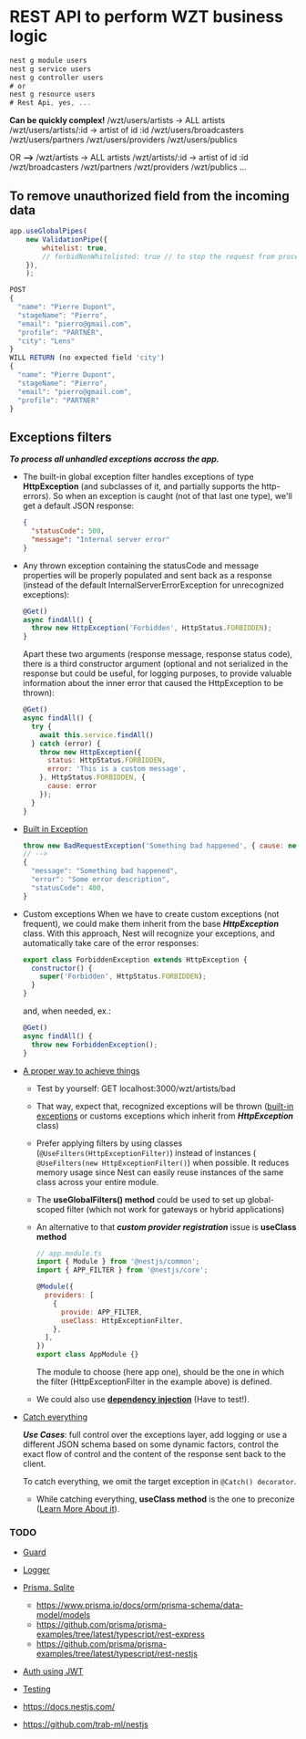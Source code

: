 # REST API to perform WZT business logic

```js
nest g module users
nest g service users
nest g controller users
# or
nest g resource users
# Rest Api, yes, ...
```

**Can be quickly complex!**
/wzt/users/artists -> ALL artists
/wzt/users/artists/:id -> artist of id :id
/wzt/users/broadcasters
/wzt/users/partners
/wzt/users/providers
/wzt/users/publics

OR
**-->**
/wzt/artists -> ALL artists
/wzt/artists/:id -> artist of id :id
/wzt/broadcasters
/wzt/partners
/wzt/providers
/wzt/publics
...

## To remove unauthorized field from the incoming data

```js
app.useGlobalPipes(
    new ValidationPipe({
        whitelist: true,
        // forbidNonWhitelisted: true // to stop the request from processing in such case
    }),
    );
```

```js
POST
{
  "name": "Pierre Dupont",
  "stageName": "Pierro",
  "email": "pierro@gmail.com",
  "profile": "PARTNER",
  "city": "Lens"
}
WILL RETURN (no expected field 'city')
{
  "name": "Pierre Dupont",
  "stageName": "Pierro",
  "email": "pierro@gmail.com",
  "profile": "PARTNER"
}
```

## Exceptions filters

***To process all unhandled exceptions accross the app.***

- The built-in global exception filter handles exceptions of type **HttpException** (and subclasses of it, and partially supports the http-errors). So when an exception is caught (not of that last one type), we'll get a default JSON response:

  ```json
  {
    "statusCode": 500,
    "message": "Internal server error"
  }
  ```

- Any thrown exception containing the statusCode and message properties will be properly populated and sent back as a response (instead of the default InternalServerErrorException for unrecognized exceptions):

  ```js
  @Get()
  async findAll() {
    throw new HttpException('Forbidden', HttpStatus.FORBIDDEN);
  }
  ```

  Apart these two arguments (response message, response status code), there is a third constructor argument (optional and not serialized in the response but could be useful, for logging purposes, to provide valuable information about the inner error that caused the HttpException to be thrown):

  ```js
  @Get()
  async findAll() {
    try {
      await this.service.findAll()
    } catch (error) {
      throw new HttpException({
        status: HttpStatus.FORBIDDEN,
        error: 'This is a custom message',
      }, HttpStatus.FORBIDDEN, {
        cause: error
      });
    }
  }
  ```

- [Built in Exception](https://docs.nestjs.com/exception-filters#built-in-http-exceptions)

  ```js
  throw new BadRequestException('Something bad happened', { cause: new Error(), description: 'Some error description' })
  // -->
  {
    "message": "Something bad happened",
    "error": "Some error description",
    "statusCode": 400,
  }
  ```

- Custom exceptions
  When we have to create custom exceptions (not frequent), we could make them inherit from the base ***HttpException*** class. With this approach, Nest will recognize your exceptions, and automatically take care of the error responses:

  ```js
  export class ForbiddenException extends HttpException {
    constructor() {
      super('Forbidden', HttpStatus.FORBIDDEN);
    }
  }
  ```
  
  and, when needed, ex.:

  ```js
  @Get()
  async findAll() {
    throw new ForbiddenException();
  }
  ```

- [A proper way to achieve things](../src/http-exception.filter.ts)
  - Test by yourself: GET localhost:3000/wzt/artists/bad
  - That way, expect that, recognized exceptions will be thrown ([built-in exceptions](https://docs.nestjs.com/exception-filters#exception-filters-1) or customs exceptions which inherit from ***HttpException*** class)
  - Prefer applying filters by using classes (`@UseFilters(HttpExceptionFilter)`) instead of instances ( `@UseFilters(new HttpExceptionFilter()`) when possible. It reduces memory usage since Nest can easily reuse instances of the same class across your entire module.
  - The **useGlobalFilters() method** could be used to set up global-scoped filter (which not work for gateways or hybrid applications)
  - An alternative to that ***custom provider registration*** issue is **useClass method**

    ```js
    // app.module.ts
    import { Module } from '@nestjs/common';
    import { APP_FILTER } from '@nestjs/core';

    @Module({
      providers: [
        {
          provide: APP_FILTER,
          useClass: HttpExceptionFilter,
        },
      ],
    })
    export class AppModule {}
    ```

    The module to choose (here app one), should be the one in which the filter (HttpExceptionFilter in the example above) is defined.
  
  - We could also use [**dependency injection**](https://docs.nestjs.com/fundamentals/custom-providers) (Have to test!).

- [Catch everything](https://docs.nestjs.com/exception-filters#catch-everything)

  ***Use Cases***: full control over the exceptions layer, add logging or use a different JSON schema based on some dynamic factors, control the exact flow of control and the content of the response sent back to the client.

  To catch everything, we omit the target exception in `@Catch() decorator`.

  - While catching everything, **useClass method** is the one to preconize ([Learn More About it](https://docs.nestjs.com/exception-filters#binding-filters)).

### TODO

- [Guard](https://docs.nestjs.com/guards)
- [Logger](https://docs.nestjs.com/techniques/logger)
- [Prisma, Sqlite](https://docs.nestjs.com/recipes/prisma)
  - <https://www.prisma.io/docs/orm/prisma-schema/data-model/models>
  - <https://github.com/prisma/prisma-examples/tree/latest/typescript/rest-express>
  - <https://github.com/prisma/prisma-examples/tree/latest/typescript/rest-nestjs>
- [Auth using JWT](https://docs.nestjs.com/security/authentication)
- [Testing](https://docs.nestjs.com/fundamentals/testing)

- <https://docs.nestjs.com/>
- <https://github.com/trab-ml/nestjs>
